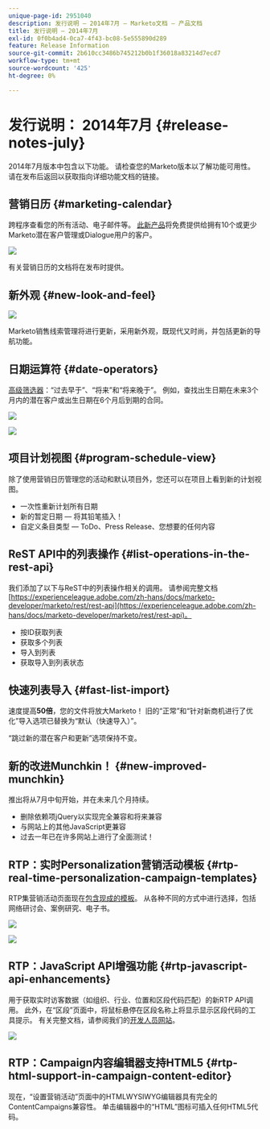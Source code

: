 ```yaml
---
unique-page-id: 2951040
description: 发行说明 — 2014年7月 — Marketo文档 — 产品文档
title: 发行说明 — 2014年7月
exl-id: 0f0b4ad4-0ca7-4f43-bc08-5e555890d289
feature: Release Information
source-git-commit: 2b610cc3486b745212b0b1f36018a83214d7ecd7
workflow-type: tm+mt
source-wordcount: '425'
ht-degree: 0%

---
```


# 发行说明： 2014年7月 {#release-notes-july}

2014年7月版本中包含以下功能。 请检查您的Marketo版本以了解功能可用性。 请在发布后返回以获取指向详细功能文档的链接。

## 营销日历 {#marketing-calendar}

跨程序查看您的所有活动、电子邮件等。 [此新产品](/help/marketo/product-docs/core-marketo-concepts/marketing-calendar/understanding-the-calendar/navigating-the-marketing-calendar.md)将免费提供给拥有10个或更少Marketo潜在客户管理或Dialogue用户的客户。

![](assets/image2014-9-22-14-3a22-3a27.png)

有关营销日历的文档将在发布时提供。

## 新外观 {#new-look-and-feel}

![](assets/image2014-9-22-14-3a22-3a47.png)

Marketo销售线索管理将进行更新，采用新外观，既现代又时尚，并包括更新的导航功能。

## 日期运算符 {#date-operators}

[高级筛选器](/help/marketo/product-docs/core-marketo-concepts/smart-lists-and-static-lists/creating-a-smart-list/smart-list-filter-operators-glossary.md)：“过去早于”、“将来”和“将来晚于”。 例如，查找出生日期在未来3个月内的潜在客户或出生日期在6个月后到期的合同。

![](assets/image2014-9-22-14-3a23-3a56.png)

![](assets/image2014-9-22-14-3a24-3a39.png)

## 项目计划视图 {#program-schedule-view}

除了使用营销日历管理您的活动和默认项目外，您还可以在项目上看到新的计划视图。

* 一次性重新计划所有日期
* 新的暂定日期 — 将其铅笔插入！
* 自定义条目类型 — ToDo、Press Release、您想要的任何内容

## ReST API中的列表操作 {#list-operations-in-the-rest-api}

我们添加了以下与ReST中的列表操作相关的调用。 请参阅完整文档[https://experienceleague.adobe.com/zh-hans/docs/marketo-developer/marketo/rest/rest-api](https://experienceleague.adobe.com/zh-hans/docs/marketo-developer/marketo/rest/rest-api)。

* 按ID获取列表
* 获取多个列表
* 导入到列表
* 获取导入到列表状态

## 快速列表导入 {#fast-list-import}

速度提高&#x200B;**50倍**，您的文件将放大Marketo！ 旧的“正常”和“针对新商机进行了优化”导入选项已替换为“默认（快速导入）”。

“跳过新的潜在客户和更新”选项保持不变。

## 新的改进Munchkin！ {#new-improved-munchkin}

推出将从7月中旬开始，并在未来几个月持续。

* 删除依赖项jQuery以实现完全兼容和将来兼容
* 与网站上的其他JavaScript更兼容
* 过去一年已在许多网站上进行了全面测试！

## RTP：实时Personalization营销活动模板 {#rtp-real-time-personalization-campaign-templates}

RTP集营销活动页面现在[包含现成的模板](/help/marketo/product-docs/web-personalization/using-templates/using-templates-to-create-web-campaigns.md)。 从各种不同的方式中进行选择，包括网络研讨会、案例研究、电子书。

![](assets/image2014-9-22-14-3a25-3a13.png)

![](assets/image2014-9-22-14-3a25-3a47.png)

## RTP：JavaScript API增强功能 {#rtp-javascript-api-enhancements}

用于获取实时访客数据（如组织、行业、位置和区段代码匹配）的新RTP API调用。 此外，在“区段”页面中，将鼠标悬停在区段名称上将显示显示区段代码的工具提示。 有关完整文档，请参阅我们的[开发人员网站](https://experienceleague.adobe.com/zh-hans/docs/marketo-developer/marketo/javascriptapi/rich-media-recommendation)。

![](assets/image2014-9-22-14-3a26-3a11.png)

## RTP：Campaign内容编辑器支持HTML5 {#rtp-html-support-in-campaign-content-editor}

现在，“设置营销活动”页面中的HTMLWYSIWYG编辑器具有完全的ContentCampaigns兼容性。 单击编辑器中的“HTML”图标可插入任何HTML5代码。
